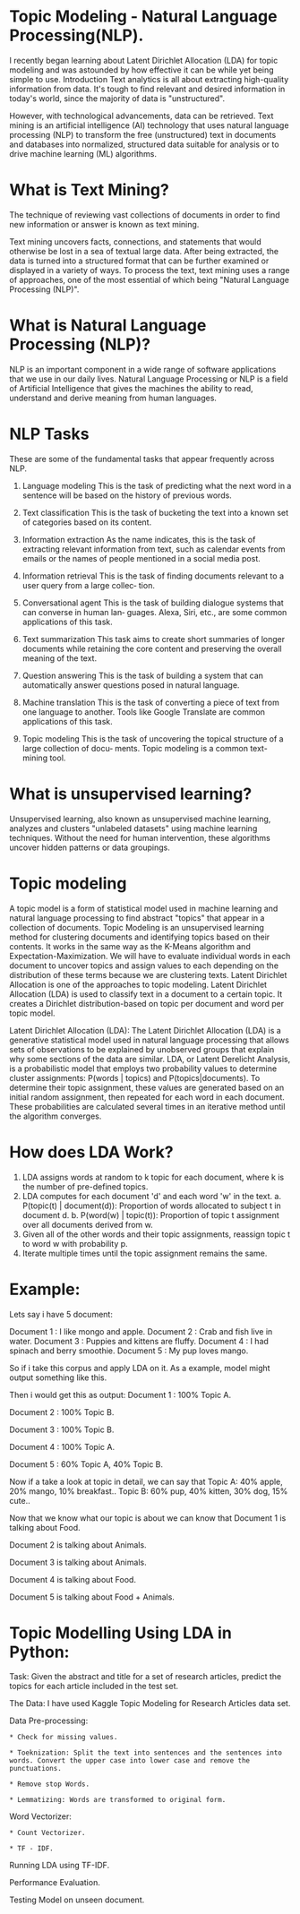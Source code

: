 # Topic Modeling - Natural Language Processing(NLP).

I recently began learning about Latent Dirichlet Allocation (LDA) for topic modeling and was astounded by how effective it can be while yet being simple to use.
Introduction
Text analytics is all about extracting high-quality information from data. 
It's tough to find relevant and desired information in today's world, since the majority of data is "unstructured".

However, with technological advancements, data can be retrieved.
Text mining is an artificial intelligence (AI) technology that uses natural language processing (NLP) to transform the free (unstructured) text in documents and databases into normalized, structured data suitable for analysis or to drive machine learning (ML) algorithms.

# What is Text Mining?
The technique of reviewing vast collections of documents in order to find new information or answer is known as text mining.

Text mining uncovers facts, connections, and statements that would otherwise be lost in a sea of textual large data. After being extracted, the data is turned into a structured format that can be further examined or displayed in a variety of ways. To process the text, text mining uses a range of approaches, one of the most essential of which being "Natural Language Processing (NLP)".

# What is Natural Language Processing (NLP)?
NLP is an important component in a wide range of software applications that we use
in our daily lives.
Natural Language Processing or NLP is a field of Artificial Intelligence that gives the machines the ability to read, understand and derive meaning from human languages.

# NLP Tasks
These are some of the fundamental tasks that appear frequently across  NLP.

1. Language modeling
This is the task of predicting what the next word in a sentence will be based on
the history of previous words. 

2. Text classification
This is the task of bucketing the text into a known set of categories based on its
content. 

3. Information extraction
As the name indicates, this is the task of extracting relevant information from
text, such as calendar events from emails or the names of people mentioned in a
social media post.

4. Information retrieval
This is the task of finding documents relevant to a user query from a large collec‐
tion. 

5. Conversational agent
This is the task of building dialogue systems that can converse in human lan‐
guages. Alexa, Siri, etc., are some common applications of this task.

6. Text summarization
This task aims to create short summaries of longer documents while retaining the
core content and preserving the overall meaning of the text.

7. Question answering
This is the task of building a system that can automatically answer questions
posed in natural language.

8. Machine translation
This is the task of converting a piece of text from one language to another. Tools
like Google Translate are common applications of this task.

9. Topic modeling
This is the task of uncovering the topical structure of a large collection of docu‐
ments. Topic modeling is a common text-mining tool.


# What is unsupervised learning?
Unsupervised learning, also known as unsupervised machine learning, analyzes and clusters "unlabeled datasets" using machine learning techniques. Without the need for human intervention, these algorithms uncover hidden patterns or data groupings.

# Topic modeling
A topic model is a form of statistical model used in machine learning and natural language processing to find abstract "topics" that appear in a collection of documents.
Topic Modeling is an unsupervised learning method for clustering documents and identifying topics based on their contents. It works in the same way as the K-Means algorithm and Expectation-Maximization. We will have to evaluate individual words in each document to uncover topics and assign values to each depending on the distribution of these terms because we are clustering texts.
Latent Dirichlet Allocation is one of the approaches to topic modeling.
Latent Dirichlet Allocation (LDA) is used to classify text in a document to a certain topic. It creates a Dirichlet distribution-based on topic per document and word per topic model.

Latent Dirichlet Allocation (LDA):
The Latent Dirichlet Allocation (LDA) is a generative statistical model used in natural language processing that allows sets of observations to be explained by unobserved groups that explain why some sections of the data are similar.
LDA, or Latent Derelicht Analysis, is a probabilistic model that employs two probability values to determine cluster assignments: P(words | topics) and P(topics|documents). To determine their topic assignment, these values are generated based on an initial random assignment, then repeated for each word in each document. These probabilities are calculated several times in an iterative method until the algorithm converges.

# How does LDA Work?
1) LDA assigns words at random to k topic for each document, where k is the number of pre-defined topics.
2) LDA computes for each document 'd' and each word 'w' in the text.
a. P(topic(t) | document(d)): Proportion of words allocated to subject t in document d.
b. P(word(w) | topic(t)): Proportion of topic t assignment over all documents derived from w.
3) Given all of the other words and their topic assignments, reassign topic t to word w with probability p.
4) Iterate multiple times until the topic assignment remains the same.

# Example:
Lets say i have 5 document:

Document 1 : I like mongo and apple.
Document 2 : Crab and fish live in water.
Document 3 : Puppies and kittens are fluffy.
Document 4 : I had spinach and berry smoothie.
Document 5 : My pup loves mango.

So if i take this corpus and apply LDA on it. As a example, model might output something like this.

Then i would get this as output:
Document 1 : 100% Topic A.

Document 2 : 100% Topic B.

Document 3 : 100% Topic B.

Document 4 : 100% Topic A.

Document 5 : 60% Topic A, 40% Topic B.

Now if a take a look at topic in detail, we can say that
Topic A: 40% apple, 20% mango, 10% breakfast..
Topic B: 60% pup, 40% kitten, 30% dog, 15% cute..

Now that we know what our topic is about we can know that
Document 1 is talking about Food.

Document 2 is talking about Animals.

Document 3 is talking about Animals.

Document 4 is talking about Food.

Document 5 is talking about Food + Animals.

# Topic Modelling Using LDA in Python:
Task: 
Given the abstract and title for a set of research articles, predict the topics for each article included in the test set.

The Data:
I have used Kaggle Topic Modeling for Research Articles data set.

Data Pre-processing:

    * Check for missing values.
    
    * Toeknization: Split the text into sentences and the sentences into words. Convert the upper case into lower case and remove the punctuations.
    
    * Remove stop Words.
    
    * Lemmatizing: Words are transformed to original form.
    
Word Vectorizer:

    * Count Vectorizer.
    
    * TF - IDF.
    
Running LDA using TF-IDF.

Performance Evaluation.

Testing Model on unseen document.

